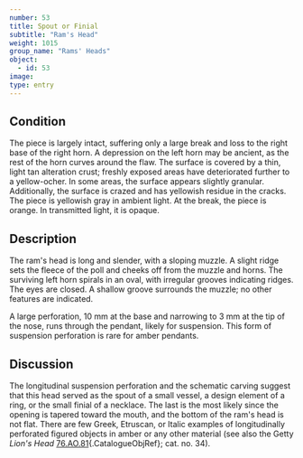 ```yaml
---
number: 53
title: Spout or Finial
subtitle: "Ram's Head"
weight: 1015
group_name: "Rams' Heads"
object:
  - id: 53
image:
type: entry
---
```


## Condition

The piece is largely intact, suffering only a large break and loss to the right base of the right horn. A depression on the left horn may be ancient, as the rest of the horn curves around the flaw. The surface is covered by a thin, light tan alteration crust; freshly exposed areas have deteriorated further to a yellow-ocher. In some areas, the surface appears slightly granular. Additionally, the surface is crazed and has yellowish residue in the cracks. The piece is yellowish gray in ambient light. At the break, the piece is orange. In transmitted light, it is opaque.

## Description

The ram's head is long and slender, with a sloping muzzle. A slight ridge sets the fleece of the poll and cheeks off from the muzzle and horns. The surviving left horn spirals in an oval, with irregular grooves indicating ridges. The eyes are closed. A shallow groove surrounds the muzzle; no other features are indicated.

A large perforation, 10 mm at the base and narrowing to 3 mm at the tip of the nose, runs through the pendant, likely for suspension. This form of suspension perforation is rare for amber pendants.

## Discussion

The longitudinal suspension perforation and the schematic carving suggest that this head served as the spout of a small vessel, a design element of a ring, or the small finial of a necklace. The last is the most likely since the opening is tapered toward the mouth, and the bottom of the ram's head is not flat. There are few Greek, Etruscan, or Italic examples of longitudinally perforated figured objects in amber or any other material (see also the Getty *Lion's Head* [76.AO.81](#cat-76.AO.81){.CatalogueObjRef}; cat. no. 34).
